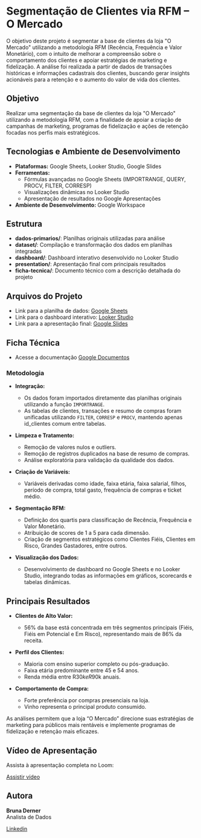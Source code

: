 # Segmentação de Clientes via RFM – O Mercado

O objetivo deste projeto é segmentar a base de clientes da loja "O Mercado" utilizando a metodologia RFM (Recência, Frequência e Valor Monetário), com o intuito de melhorar a compreensão sobre o comportamento dos clientes e apoiar estratégias de marketing e fidelização. A análise foi realizada a partir de dados de transações históricas e informações cadastrais dos clientes, buscando gerar insights acionáveis para a retenção e o aumento do valor de vida dos clientes.

## Objetivo

Realizar uma segmentação da base de clientes da loja "O Mercado" utilizando a metodologia RFM, com a finalidade de apoiar a criação de campanhas de marketing, programas de fidelização e ações de retenção focadas nos perfis mais estratégicos.

## Tecnologias e Ambiente de Desenvolvimento

- **Plataformas:** Google Sheets, Looker Studio, Google Slides
- **Ferramentas:** 
  - Fórmulas avançadas no Google Sheets (IMPORTRANGE, QUERY, PROCV, FILTER, CORRESP)
  - Visualizações dinâmicas no Looker Studio
  - Apresentação de resultados no Google Apresentações
- **Ambiente de Desenvolvimento:** Google Workspace

## Estrutura

- **dados-primarios/**: Planilhas originais utilizadas para análise
- **dataset/**: Compilação e transformação dos dados em planilhas integradas
- **dashboard/**: Dashboard interativo desenvolvido no Looker Studio
- **presentation/**: Apresentação final com principais resultados
- **ficha-tecnica/**: Documento técnico com a descrição detalhada do projeto

## Arquivos do Projeto

- Link para a planilha de dados: [Google Sheets](https://docs.google.com/spreadsheets/d/1_E2wwfR9YxtgV2mbxb2xPde1LLlZ5F9Zm2hjZDqQlSQ/edit?usp=sharing)
- Link para o dashboard interativo: [Looker Studio](https://lookerstudio.google.com/reporting/ff9d9626-041a-447c-a0ff-dbbe6034c224)
- Link para a apresentação final: [Google Slides](presentation/bruna-derner.pdf)

## Ficha Técnica
- Acesse a documentação [Google Documentos](ficha-tecnica/ficha-tecnica-bruna-derner.pdf)
### Metodologia

- **Integração:** 
  - Os dados foram importados diretamente das planilhas originais utilizando a função `IMPORTRANGE`.
  - As tabelas de clientes, transações e resumo de compras foram unificadas utilizando `FILTER`, `CORRESP` e `PROCV`, mantendo apenas id_clientes comum entre tabelas.

- **Limpeza e Tratamento:** 
  - Remoção de valores nulos e outliers.
  - Remoção de registros duplicados na base de resumo de compras.
  - Análise exploratória para validação da qualidade dos dados.

- **Criação de Variáveis:** 
  - Variáveis derivadas como idade, faixa etária, faixa salarial, filhos, período de compra, total gasto, frequência de compras e ticket médio.

- **Segmentação RFM:**
  - Definição dos quartis para classificação de Recência, Frequência e Valor Monetário.
  - Atribuição de scores de 1 a 5 para cada dimensão.
  - Criação de segmentos estratégicos como Clientes Fiéis, Clientes em Risco, Grandes Gastadores, entre outros.

- **Visualização dos Dados:** 
  - Desenvolvimento de dashboard no Google Sheets e no Looker Studio, integrando todas as informações em gráficos, scorecards e tabelas dinâmicas.

## Principais Resultados

- **Clientes de Alto Valor:**  
  - 56% da base está concentrada em três segmentos principais (Fiéis, Fiéis em Potencial e Em Risco), representando mais de 86% da receita.

- **Perfil dos Clientes:**  
  - Maioria com ensino superior completo ou pós-graduação.
  - Faixa etária predominante entre 45 e 54 anos.
  - Renda média entre R$30k e R$90k anuais.

- **Comportamento de Compra:**  
  - Forte preferência por compras presenciais na loja.
  - Vinho representa o principal produto consumido.

As análises permitem que a loja “O Mercado” direcione suas estratégias de marketing para públicos mais rentáveis e implemente programas de fidelização e retenção mais eficazes.

## Vídeo de Apresentação

Assista à apresentação completa no Loom:

[Assistir vídeo](https://www.loom.com/share/19a970bcbc9146f3aca84aa4c87f0a0d?sid=7a580ea5-8a83-47fb-a3ba-42cd74f21c3e)

## Autora

**Bruna Derner**  
Analista de Dados

[Linkedin](https://www.linkedin.com/in/bruna-derner/)
